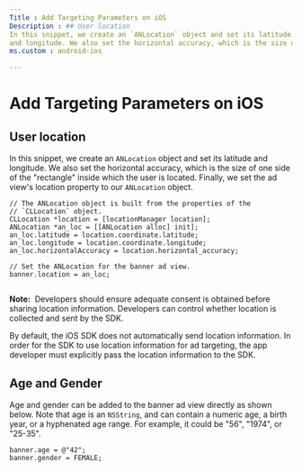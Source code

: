 ```yaml
---
Title : Add Targeting Parameters on iOS
Description : ## User location
In this snippet, we create an `ANLocation` object and set its latitude
and longitude. We also set the horizontal accuracy, which is the size of
ms.custom : android-ios

---
```



# Add Targeting Parameters on iOS





## User location



In this snippet, we create an `ANLocation` object and set its latitude
and longitude. We also set the horizontal accuracy, which is the size of
one side of the "rectangle" inside which the user is located. Finally,
we set the ad view's location property to our `ANLocation` object.

``` pre
// The ANLocation object is built from the properties of the 
// `CLLocation` object.
CLLocation *location = [locationManager location];
ANLocation *an_loc = [[ANLocation alloc] init];
an_loc.latitude = location.coordinate.latitude;
an_loc.longitude = location.coordinate.longitude;
an_loc.horizontalAccuracy = location.horizontal_accuracy;

// Set the ANLocation for the banner ad view.
banner.location = an_loc;
    
```







<b>Note:</b>  Developers should ensure
adequate consent is obtained before sharing location information.
Developers can control whether location is collected and sent by the
SDK.





By default, the iOS SDK does not automatically send location
information. In order for the SDK to use location information for ad
targeting, the app developer must explicitly pass the location
information to the SDK.





## Age and Gender



Age and gender can be added to the banner ad view directly as shown
below. Note that age is an `NSString`, and can contain a numeric age, a
birth year, or a hyphenated age range. For example, it could be "56",
"1974", or "25-35".

``` pre
banner.age = @"42";
banner.gender = FEMALE;
```








